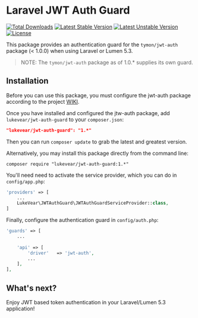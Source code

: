 # Laravel JWT Auth Guard

[![Total Downloads](https://poser.pugx.org/lukevear/jwt-auth-guard/d/total.svg)](https://packagist.org/packages/lukevear/jwt-auth-guard)
[![Latest Stable Version](https://poser.pugx.org/lukevear/jwt-auth-guard/v/stable.svg)](https://packagist.org/packages/lukevear/jwt-auth-guard)
[![Latest Unstable Version](https://poser.pugx.org/lukevear/jwt-auth-guard/v/unstable.svg)](https://packagist.org/packages/lukevear/jwt-auth-guard)
[![License](https://poser.pugx.org/lukevear/jwt-auth-guard/license.svg)](https://packagist.org/packages/lukevear/jwt-auth-guard)

This package provides an authentication guard for the `tymon/jwt-auth` package (< 1.0.0) when using Laravel or Lumen 5.3.
 
> NOTE: The `tymon/jwt-auth` package as of 1.0.* supplies its own guard.

## Installation

Before you can use this package, you must configure the jwt-auth package according to the project [WIKI](https://github.com/tymondesigns/jwt-auth/wiki/Installation).

Once you have installed and configured the jtw-auth package, add `lukevear/jwt-auth-guard` to your `composer.json`:

```json
"lukevear/jwt-auth-guard": "1.*"
```
    
Then you can run `composer update` to grab the latest and greatest version.

Alternatively, you may install this package directly from the command line:

```shell
composer require "lukevear/jwt-auth-guard:1.*"
```

You'll need need to activate the service provider, which you can do in `config/app.php`:

```php
'providers' => [
    ...
    LukeVear\JWTAuthGuard\JWTAuthGuardServiceProvider::class,
]
```

Finally, configure the authentication guard in `config/auth.php`:

```php
'guards' => [
    ...
    
    'api' => [
        'driver'   => 'jwt-auth',
        ...
    ],
],
```

## What's next?
Enjoy JWT based token authentication in your Laravel/Lumen 5.3 application!